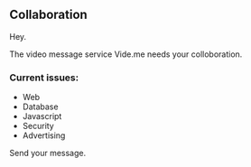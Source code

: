 ## Collaboration

Hey.

The video message service Vide.me needs your colloboration.

### Сurrent issues:
- Web
- Database
- Javascript
- Security
- Advertising

Send your message.
